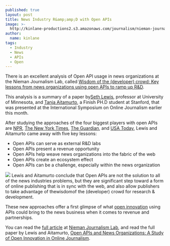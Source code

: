 ```yaml
---
published: true
layout: post
title: News Industry R&amp;amp;D with Open APIs
image: >-
  http://kinlane-productions2.s3.amazonaws.com/journalism/nieman-journalism-labs-icon.jpg
author:
  name: kinlane
tags:
  - Industry
  - News
  - APIs
  - Open
---
```

There is an excellent analysis of Open API usage in news organizations at the Nieman Journalism Lab, called [Wisdom of the (developer) crowd: Key lessons from news organizations using open APIs to ramp up R&D](http://www.niemanlab.org/2011/04/wisdom-of-the-developer-crowd-key-lessons-from-news-organizations-using-open-apis-to-ramp-up-rd/ "Wisdom of the crowd: Key lessons from news organizations using open APIs to ramp up R&D").

This analysis is a summary of a paper by[Seth Lewis](http://sethlewis.org/ "Seth Lewis"), professor at University of Minnesota, and [Tanja Aitamurto](http://www.huffingtonpost.com/tanja-aitamurto "Tanja Altamurto"), a Finish PH.D student at Stanford, that was presented at the International Symposium on Online Journalism earlier this month.

After studying the approaches of the four biggest players with open APIs are [NPR](http://www.npr.org/api/index "NPR"), [The New York Times](https://developer.nytimes.com/ "The New York Times"), [The Guardian](http://www.guardian.co.uk/open-platform "The Guardian"), and [USA Today](http://developer.usatoday.com/ "USA Today"), Lewis and Aitamurto came away with five key lessons:

*   Open APIs can serve as external R&D labs
*   Open APIs present a revenue opportunity
*   Open APIs help weave news organizations into the fabric of the web
*   Open APIs create an ecosystem effect
*   Open APIs can be a challenge, especially within the news organization

![](https://kinlane-productions2.s3.amazonaws.com/journalism/the_guardian.jpg) Lewis and Aitamurto conclude that Open APIs are not the solution to all of the news industries problems, but they are significant step toward a form of online publishing that is in sync with the web, and also allow publishers to take advantage of thewisdomof the (developer) crowd for research & development.

These new approaches offer a first glimpse of what [open innovation](https://en.wikipedia.org/wiki/Open_innovation "Open Innovation") using APIs could bring to the news business when it comes to revenue and partnerships.

You can read the [full article](http://www.niemanlab.org/2011/04/wisdom-of-the-developer-crowd-key-lessons-from-news-organizations-using-open-apis-to-ramp-up-rd/ "full article") at [Nieman Journalism Lab](http://www.niemanlab.org/2011/04/wisdom-of-the-developer-crowd-key-lessons-from-news-organizations-using-open-apis-to-ramp-up-rd/ "Nieman Journalism Lab"), and read the full paper by Lewis and Aitamurto, [Open APIs and News Organizations: A Study of Open Innovation in Online Journalism](http://online.journalism.utexas.edu/2011/papers/AitamuroLewis2011.pdf "Open APIs and News Organizations:  A Study of Open Innovation and Online Journalism").